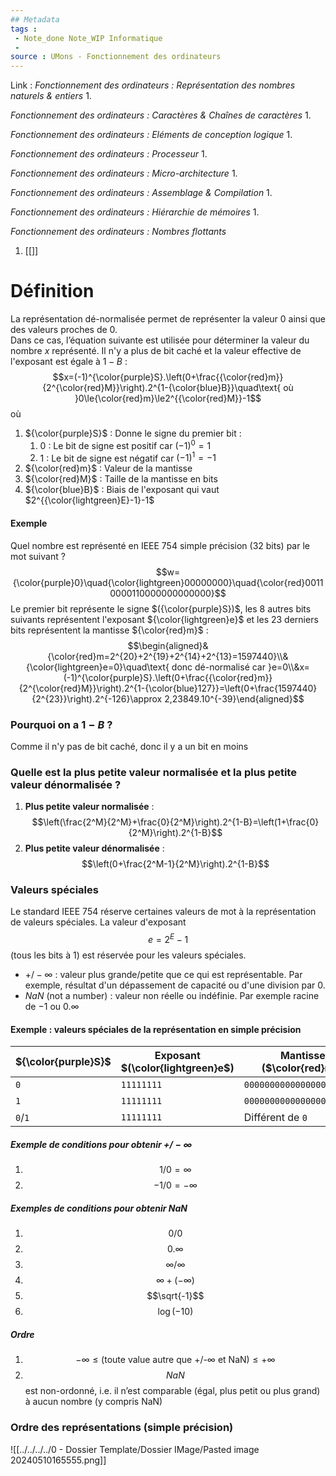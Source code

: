 ```yaml
---
## Metadata
tags : 
 - Note_done Note_WIP Informatique
 - 
source : UMons - Fonctionnement des ordinateurs
---
```


Link :
_Fonctionnement des ordinateurs : Représentation des nombres naturels & entiers_
1.

_Fonctionnement des ordinateurs : Caractères & Chaînes de caractères_
1.

_Fonctionnement des ordinateurs : Eléments de conception logique_
1.

_Fonctionnement des ordinateurs : Processeur_
1.

_Fonctionnement des ordinateurs : Micro-architecture_
1.

_Fonctionnement des ordinateurs : Assemblage & Compilation_
1.

_Fonctionnement des ordinateurs : Hiérarchie de mémoires_
1.

_Fonctionnement des ordinateurs : Nombres flottants_
1. [[]]

# Définition
La représentation dé-normalisée permet de représenter la valeur 0 ainsi que des valeurs proches de 0.
\
Dans ce cas, l’équation suivante est utilisée pour déterminer la valeur du nombre $x$ représenté. Il n'y a plus de bit caché et la valeur effective de l'exposant est égale à $1-B$ : $$x=(-1)^{\color{purple}S}.\left(0+\frac{{\color{red}m}}{2^{\color{red}M}}\right).2^{1-{\color{blue}B}}\quad\text{ où }0\le{\color{red}m}\le2^{{\color{red}M}}-1$$ où
1. ${\color{purple}S}$ : Donne le signe du premier bit : 
	1. $0$ : Le bit de signe est positif car $(-1)^0=1$ 
	2. $1$ : Le bit de signe est négatif car $(-1)^1=-1$ 
2. ${\color{red}m}$ : Valeur de la mantisse 
3. ${\color{red}M}$ : Taille de la mantisse en bits
4. ${\color{blue}B}$ : Biais de l'exposant qui vaut $2^{{\color{lightgreen}E}-1}-1$ 

#### Exemple
Quel nombre est représenté en IEEE 754 simple précision (32 bits) par le mot suivant ? $$w={\color{purple}0}\quad{\color{lightgreen}00000000}\quad{\color{red}00110000110000000000000}$$ Le premier bit représente le signe $({\color{purple}S})$, les 8 autres bits suivants représentent l'exposant ${\color{lightgreen}e}$ et les 23 derniers bits représentent la mantisse ${\color{red}m}$ : $$\begin{aligned}&{\color{red}m=2^{20}+2^{19}+2^{14}+2^{13}=1597440}\\&{\color{lightgreen}e=0}\quad\text{ donc dé-normalisé car }e=0\\&x=(-1)^{\color{purple}S}.\left(0+\frac{{\color{red}m}}{2^{\color{red}M}}\right).2^{1-{\color{blue}127}}=\left(0+\frac{1597440}{2^{23}}\right).2^{-126}\approx 2,23849.10^{-39}\end{aligned}$$
### Pourquoi on a $1-B$ ?
Comme il n'y pas de bit caché, donc il y a un bit en moins 
### Quelle est la plus petite valeur normalisée et la plus petite valeur dénormalisée ?
1. **Plus petite valeur normalisée** : $$\left(\frac{2^M}{2^M}+\frac{0}{2^M}\right).2^{1-B}=\left(1+\frac{0}{2^M}\right).2^{1-B}$$
2. **Plus petite valeur dénormalisée** : $$\left(0+\frac{2^M-1}{2^M}\right).2^{1-B}$$
### Valeurs spéciales
Le standard IEEE 754 réserve certaines valeurs de mot à la représentation de valeurs spéciales. La valeur d'exposant $$e = 2^E -1$$ (tous les bits à 1) est réservée pour les valeurs spéciales. 
- $+/-∞$ : valeur plus grande/petite que ce qui est représentable. 
Par exemple, résultat d'un dépassement de capacité ou d'une division par 0. 
- $NaN$ (not a number) : valeur non réelle ou indéfinie. 
Par exemple racine de $-1$ ou $0.∞$ 

#### Exemple : valeurs spéciales de la représentation en simple précision
| ${\color{purple}S}$ | Exposant $(\color{lightgreen}e$) | Mantisse ($\color{red}m$) | Valeur    |
| ------------------- | -------------------------------- | ------------------------- | --------- |
| `0`                 | `11111111`                       | `00000000000000000000000` | $+\infty$ |
| `1`                 | `11111111`                       | `00000000000000000000000` | $-\infty$ |
| `0`/`1`             | `11111111`                       | Différent de `0`          | $NaN$     |
##### Exemple de conditions pour obtenir $+/-∞$
1. $$1/0=\infty$$
2. $$-1/0=-\infty$$
##### Exemples de conditions pour obtenir $NaN$
1. $$0/0$$
2. $$0.\infty$$
3. $$\infty/\infty$$
4. $$\infty+(-\infty)$$
5. $$\sqrt{-1}$$
6. $$\log(-10)$$
##### Ordre 
1. $$-\infty\le(\text{toute value autre que +/-∞ et NaN})\le+\infty$$
2. $$NaN$$ est non-ordonné, i.e. il n’est comparable (égal, plus petit ou plus grand) à aucun nombre (y compris NaN)

### Ordre des représentations (simple précision)
![[../../../../0 - Dossier Template/Dossier IMage/Pasted image 20240510165555.png]]